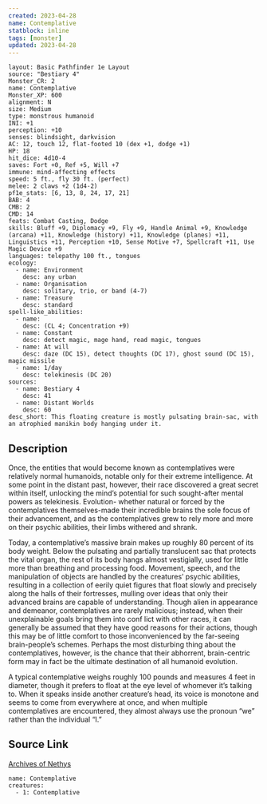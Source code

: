 ```yaml
---
created: 2023-04-28
name: Contemplative
statblock: inline
tags: [monster]
updated: 2023-04-28
---
```

```statblock
layout: Basic Pathfinder 1e Layout
source: "Bestiary 4"
Monster_CR: 2
name: Contemplative
Monster_XP: 600
alignment: N
size: Medium
type: monstrous humanoid
INI: +1
perception: +10
senses: blindsight, darkvision
AC: 12, touch 12, flat-footed 10 (dex +1, dodge +1)
HP: 18
hit_dice: 4d10-4
saves: Fort +0, Ref +5, Will +7
immune: mind-affecting effects
speed: 5 ft., fly 30 ft. (perfect)
melee: 2 claws +2 (1d4-2)
pf1e_stats: [6, 13, 8, 24, 17, 21]
BAB: 4
CMB: 2
CMD: 14
feats: Combat Casting, Dodge
skills: Bluff +9, Diplomacy +9, Fly +9, Handle Animal +9, Knowledge (arcana) +11, Knowledge (history) +11, Knowledge (planes) +11, Linguistics +11, Perception +10, Sense Motive +7, Spellcraft +11, Use Magic Device +9
languages: telepathy 100 ft., tongues
ecology:
  - name: Environment
    desc: any urban
  - name: Organisation
    desc: solitary, trio, or band (4-7)
  - name: Treasure
    desc: standard
spell-like_abilities:
  - name:
    desc: (CL 4; Concentration +9)
  - name: Constant
    desc: detect magic, mage hand, read magic, tongues
  - name: At will
    desc: daze (DC 15), detect thoughts (DC 17), ghost sound (DC 15), magic missile
  - name: 1/day
    desc: telekinesis (DC 20)
sources:
  - name: Bestiary 4
    desc: 41
  - name: Distant Worlds
    desc: 60
desc_short: This floating creature is mostly pulsating brain-sac, with an atrophied manikin body hanging under it.
```
## Description
Once, the entities that would become known as contemplatives were relatively normal humanoids, notable only for their extreme intelligence. At some point in the distant past, however, their race discovered a great secret within itself, unlocking the mind’s potential for such sought-after mental powers as telekinesis. Evolution- whether natural or forced by the contemplatives themselves-made their incredible brains the sole focus of their advancement, and as the contemplatives grew to rely more and more on their psychic abilities, their limbs withered and shrank.

Today, a contemplative’s massive brain makes up roughly 80 percent of its body weight. Below the pulsating and partially translucent sac that protects the vital organ, the rest of its body hangs almost vestigially, used for little more than breathing and processing food. Movement, speech, and the manipulation of objects are handled by the creatures’ psychic abilities, resulting in a collection of eerily quiet figures that float slowly and precisely along the halls of their fortresses, mulling over ideas that only their advanced brains are capable of understanding. Though alien in appearance and demeanor, contemplatives are rarely malicious; instead, when their unexplainable goals bring them into conf lict with other races, it can generally be assumed that they have good reasons for their actions, though this may be of little comfort to those inconvenienced by the far-seeing brain-people’s schemes. Perhaps the most disturbing thing about the contemplatives, however, is the chance that their abhorrent, brain-centric form may in fact be the ultimate destination of all humanoid evolution.

A typical contemplative weighs roughly 100 pounds and measures 4 feet in diameter, though it prefers to float at the eye level of whomever it’s talking to. When it speaks inside another creature’s head, its voice is monotone and seems to come from everywhere at once, and when multiple contemplatives are encountered, they almost always use the pronoun “we” rather than the individual “I.”
## Source Link
[Archives of Nethys](https://aonprd.com/MonsterDisplay.aspx?ItemName=Contemplative)
```encounter-table
name: Contemplative
creatures:
  - 1: Contemplative
```
